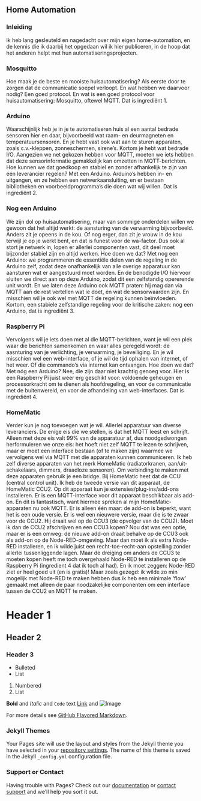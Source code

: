 ## Home Automation

### Inleiding

Ik heb lang gesleuteld en nagedacht over mijn eigen home-automation, en de kennis die ik daarbij het opgedaan wil ik hier publiceren, in de hoop dat het anderen helpt met hun automatiseringsprojecten.

### Mosquitto

Hoe maak je de beste en mooiste huisautomatisering? Als eerste door te zorgen dat de communicatie soepel verloopt. En wat hebben we daarvoor nodig? Een goed protocol. En wat is een goed protocol voor huisautomatisering: Mosquitto, oftewel MQTT. Dat is ingrediënt 1.

### Arduino

Waarschijnlijk heb je in je te automatiseren huis al een aantal bedrade sensoren hier en daar, bijvoorbeeld wat raam- en deurmagneten en temperatuursensoren. En je hebt vast ook wat aan te sturen apparaten, zoals c.v.-kleppen, zonneschermen, sirene’s. Kortom je hebt wat bedrade I/O. Aangezien we net gekozen hebben voor MQTT, moeten we iets hebben dat deze sensorinformatie gemakkelijk kan omzetten in MQTT-berichten. Hoe kunnen we dat goedkoop en stabiel en zonder afhankelijk te zijn van één leverancier regelen? Met een Arduino. Arduino’s hebben in- en uitgangen, en ze hebben een netwerkaansluiting, en er bestaan bibliotheken en voorbeeldprogramma’s die doen wat wij willen. Dat is ingrediënt 2.

### Nog een Arduino

We zijn dol op huisautomatisering, maar van sommige onderdelen willen we gewoon dat het altijd werkt: de aansturing van de verwarming bijvoorbeeld. Anders zit je opeens in de kou. Of nog erger, dan zit je vrouw in de kou terwijl je op je werkt bent, en dat is funest voor de wa-factor. Dus ook al stort je netwerk in, lopen er allerlei componenten vast, dit deel moet bijzonder stabiel zijn en altijd werken. Hoe doen we dat? Met nog een Arduino: we programmeren de essentiële delen van de regeling in de Arduino zelf, zodat deze onafhankelijk van alle overige apparatuur kan aansturen wat er aangestuurd moet worden. En de benodigde I/O hiervoor sluiten we direct aan op deze Arduino, zodat dit een zelfstandig opererende unit wordt. En we laten deze Arduino ook MQTT praten: hij mag dan via MQTT aan de rest vertellen wat ie doet, en wat de sensorwaarden zijn. En misschien wil je ook wel met MQTT de regeling kunnen beïnvloeden. Kortom, een stabiele zelfstandige regeling voor de kritische zaken: nog een Arduino, dat is ingrediënt 3.

### Raspberry Pi

Vervolgens wil je iets doen met al die MQTT-berichten, want je wil een plek waar die berichten samenkomen en waar alles geregeld wordt: de aasnturing van je verlichting, je verwarming, je beveiliging. En je wil misschien wel een web-interface, of je wil de tijd ophalen van internet, of het weer. Of die commando’s via internet kan ontvangen. Hoe doen we dat? Met nóg een Arduino? Nee, die zijn daar niet krachtig genoeg voor. Hier is een Raspberry Pi juist weer erg geschikt voor: voldoende geheugen en processorkracht om te dienen als hoofdregeling, en voor de communicatie met de buitenwereld, en voor de afhandeling van web-interfaces. Dat is ingrediënt 4.

### HomeMatic

Verder kun je nog toevoegen wat je wil. Allerlei apparatuur van diverse leveranciers. De enige eis die we stellen, is dat het MQTT leest en schrijft. Alleen met deze eis valt 99% van de apparatuur af, dus noodgedwongen herformuleren we onze eis: het hoeft niet zelf MQTT te lezen te schrijven, maar er moet een interface bestaan (of te maken zijn) waarmee we vervolgens wel via MQTT met die apparaten kunnen communiceren. Ik heb zelf diverse apparaten van het merk HomeMatic (radiatorkranen, aan/uit-schakelaars, dimmers, draadloze sensoren). Om verbinding te maken met deze apparaten gebruik je een bridge. Bij HomeMatic heet dat de CCU (central control unit). Ik heb de tweede versie van dit apparaat, de HomeMatic CCU2. Op dit apparaat kun je extensies/plug-ins/add-ons installeren. Er is een MQTT-interface voor dit apparaat beschikbaar als add-on. En dit is fantastisch, want hiermee spreken al mijn HomeMatic-apparaten nu ook MQTT. Er is alleen één maar: de add-on is beperkt, want het is een oude versie. Er is wel een nieuwere versie, maar die is te zwaar voor de CCU2. Hij draait wel op de CCU3 (de opvolger van de CCU2). Moet ik dan de CCU2 afschrijven en een CCU3 kopen? Nou dat was een optie, maar er is een omweg: de nieuwe add-on draait behalve op de CCU3 ook als add-on op de Node-RED-omgeving. Maar dan moet ik als extra Node-RED installeren, en ik wilde juist een recht-toe-recht-aan opstelling zonder allerlei tussenliggende lagen. Maar de dreiging om anders de CCU3 te moeten kopen heeft me toch overgehaald Node-RED te installeren op de Raspberry Pi (ingredient 4 dat ik toch al had). En ik moet zeggen: Node-RED ziet er heel goed uit (en is gratis)! Maar zoals gezegd: ik wilde zo min mogelijk met Node-RED te maken hebben dus ik heb een minimale ‘flow’ gemaakt met alleen de paar noodzakelijke componenten om een interface tussen de CCU2 en MQTT te maken. 

# Header 1
## Header 2
### Header 3

- Bulleted
- List

1. Numbered
2. List

**Bold** and _Italic_ and `Code` text
[Link](url) and ![Image](src)

For more details see [GitHub Flavored Markdown](https://guides.github.com/features/mastering-markdown/).

### Jekyll Themes

Your Pages site will use the layout and styles from the Jekyll theme you have selected in your [repository settings](https://github.com/Manuel83/sample/settings). The name of this theme is saved in the Jekyll `_config.yml` configuration file.

### Support or Contact

Having trouble with Pages? Check out our [documentation](https://help.github.com/categories/github-pages-basics/) or [contact support](https://github.com/contact) and we’ll help you sort it out.
